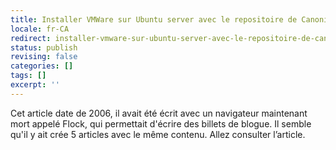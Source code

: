 ```yaml
---
title: Installer VMWare sur Ubuntu server avec le repositoire de Canonical
locale: fr-CA
redirect: installer-vmware-sur-ubuntu-server-avec-le-repositoire-de-canonical
status: publish
revising: false
categories: []
tags: []
excerpt: ''
---
```


<NuxtLink to="/blog/2006/12/installer-vmware-sur-ubuntu-server-avec-le-repositoire-de-canonical">Cet article date de 2006, il avait été écrit avec un navigateur maintenant mort appelé Flock, qui permettait d'écrire des billets de blogue. Il semble qu'il y ait crée 5 articles avec le même contenu. Allez consulter l’article.</NuxtLink>

<!--
https://web.archive.org/web/20060916043739/http://www.flock.com/
https://web.archive.org/web/20071109134548/http://www.flock.com/blogged-with-flock
-->
